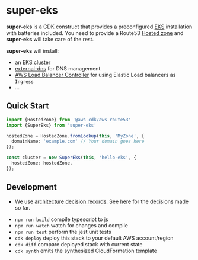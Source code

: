 # super-eks

__super-eks__ is a CDK construct that provides a preconfigured [EKS](https://aws.amazon.com/eks/) installation with batteries included. You need to provide a Route53 [Hosted zone](https://docs.aws.amazon.com/cdk/api/latest/docs/@aws-cdk_aws-route53.HostedZone.html) and __super-eks__ will take care of the rest.

__super-eks__ will install:

- an [EKS cluster](https://docs.aws.amazon.com/cdk/api/latest/docs/@aws-cdk_aws-eks.Cluster.html)
- [external-dns](https://github.com/kubernetes-sigs/external-dns) for DNS management
- [AWS Load Balancer Controller](https://github.com/kubernetes-sigs/aws-load-balancer-controller) for using Elastic Load balancers as `Ingress`
- ...

## Quick Start

```typescript
import {HostedZone} from '@aws-cdk/aws-route53'
import {SuperEks} from 'super-eks'

hostedZone = HostedZone.fromLookup(this, 'MyZone', {
  domainName: 'example.com' // Your domain goes here
});

const cluster = new SuperEks(this, 'hello-eks', {
  hostedZone: hostedZone,
});
```

## Development

- We use [architecture decision records](https://github.com/joelparkerhenderson/architecture_decision_record/blob/master/adr_template_by_michael_nygard.md). See [here](docs/decisions) for the decisions made so far.

 * `npm run build`   compile typescript to js
 * `npm run watch`   watch for changes and compile
 * `npm run test`    perform the jest unit tests
 * `cdk deploy`      deploy this stack to your default AWS account/region
 * `cdk diff`        compare deployed stack with current state
 * `cdk synth`       emits the synthesized CloudFormation template
